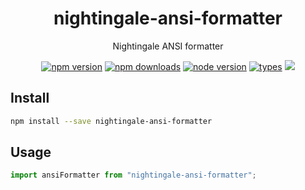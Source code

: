 <h1 align="center">
  nightingale-ansi-formatter
</h1>

<p align="center">
  Nightingale ANSI formatter
</p>

<p align="center">
  <a href="https://npmjs.org/package/nightingale-ansi-formatter"><img src="https://img.shields.io/npm/v/nightingale-ansi-formatter.svg?style=flat-square" alt="npm version"></a>
  <a href="https://npmjs.org/package/nightingale-ansi-formatter"><img src="https://img.shields.io/npm/dw/nightingale-ansi-formatter.svg?style=flat-square" alt="npm downloads"></a>
  <a href="https://npmjs.org/package/nightingale-ansi-formatter"><img src="https://img.shields.io/node/v/nightingale-ansi-formatter.svg?style=flat-square" alt="node version"></a>
  <a href="https://npmjs.org/package/nightingale-ansi-formatter"><img src="https://img.shields.io/npm/types/nightingale-ansi-formatter.svg?style=flat-square" alt="types"></a>
  <a href="https://codecov.io/gh/christophehurpeau/nightingale"><img src="https://img.shields.io/codecov/c/github/christophehurpeau/nightingale/master.svg?style=flat-square"></a>
</p>

## Install

```sh
npm install --save nightingale-ansi-formatter
```

## Usage

```js
import ansiFormatter from "nightingale-ansi-formatter";
```
